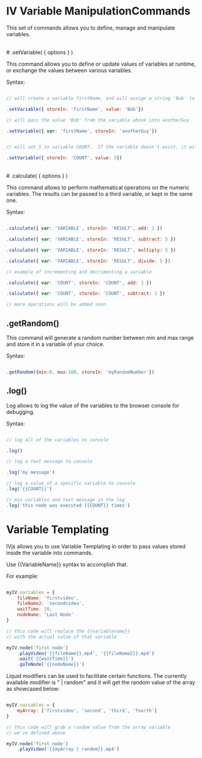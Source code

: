 # IV Variable ManipulationCommands

This set of commands allows you to define, manage and manipulate variables.


<br/>
# .setVariable( { options } )

This command allows you to define or update values of variables at runtime, or exchange the values between various variables.

Syntax:

```javascript

// will create a variable firstName, and will assign a string 'Bob' to it at runtime

.setVariable({ storeIn: 'firstName', value: 'Bob'})

// will pass the value 'Bob' from the variable above into anotherGuy

.setVariable({ var: 'firstName', storeIn: 'anotherGuy'})


// will set 5 to variable COUNT.  If the variable doesn't exist, it will create it.

.setVariable({ storeIn: 'COUNT', value: 5})

```


<br/>
# .calculate( { options } )

This command allows to perform mathematical operations on the numeric variables.  The results can be passed to a third variable, or kept in the same one.

Syntax:

```javascript

.calculate({ var: 'VARIABLE', storeIn: 'RESULT', add: 1 })

.calculate({ var: 'VARIABLE', storeIn: 'RESULT', subtract: 5 })

.calculate({ var: 'VARIABLE', storeIn: 'RESULT', multiply: 5 })

.calculate({ var: 'VARIABLE', storeIn: 'RESULT', divide: 5 })

// example of incrementing and decrimenting a variable

.calculate({ var: 'COUNT', storeIn: 'COUNT', add: 1 })

.calculate({ var: 'COUNT', storeIn: 'COUNT', subtract: 1 })

// more operations will be added soon


```
## .getRandom()

This command will generate a random number between min and max range and store it in a variable of your choice.


Syntax:

```javascript

.getRandom({min:0, max:100, storeIn: 'myRandomNumber'})

```

## .log()

Log allows to log the value of the variables to the browser console for debugging.


Syntax:

```javascript

// log all of the variables to console

.log()

// log a text message to console

.log('my message')

// log a value of a specific variable to console
.log('{{COUNT}}')

// mix variables and text message in the log
.log('this node was executed {{COUNT}} times')


```

# Variable Templating

IVjs allows you to use Variable Templating in order to pass values stored inside the variable into commands.

Use {{VariableName}} syntax to accomplish that.

For example:

```javascript

myIV.variables = {
    fileName: 'firstvideo',
    fileName2: 'secondvideo',
    waitTime: 10,
    nodeName: 'Last Node'
}

// this code will replace the {{variablename}}
// with the actual value of that variable

myIV.node('first node')
    .playVideo('{{fileName}}.mp4', '{{fileName2}}.mp4')
    .wait('{{waitTime}}')
    .goToNode('{{nodeName}}')

```

Liquid modifiers can be used to facilitate certain functions.  The currently available modifier is " | random" and it will get the random value of the array as showcased below:

```javascript

myIV.variables = {
    myArray: ['firstvideo', 'second', 'third', 'fourth']
}

// this code will grab a random value from the array variable
// we've defined above

myIV.node('first node')
    .playVideo('{{myArray | random}}.mp4')

```
